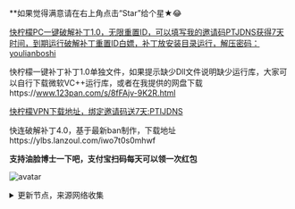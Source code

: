 **如果觉得满意请在右上角点击“Star”给个星★😂

[快柠檬PC一键破解补丁1.0，无限重置ID，可以填写我的邀请码PTJDNS获得7天时间，到期运行破解补丁重置ID白嫖，补丁放安装目录运行，解压密码：youlianboshi](https://www.123pan.com/s/8fFAjv-9K2R.html)

快柠檬一键补丁补丁1.0单独文件，如果提示缺少Dll文件说明缺少运行库，大家可以自行下载微软VC++运行库，或者在我提供的网盘下载https://www.123pan.com/s/8fFAjv-9K2R.html

[快柠檬VPN下载地址，绑定邀请码送7天:PTIJDNS ](https://flm12.com)

快连破解补丁4.0，基于最新ban制作，下载地址https://ylbs.lanzoul.com/iwo7t0s0mhwf

**支持油脸博士一下吧，支付宝扫码每天可以领一次红包**

![avatar](https://telegra.ph/file/2ff5d5da7a06f8fffc663.png)



<details><summary>更新节点，来源网络收集</summary>
<p>

#### 点击一下即可全部复制

    
